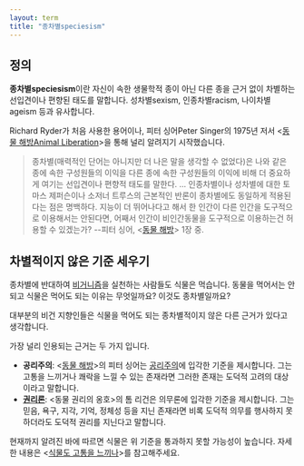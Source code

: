 ```yaml
---
layout: term
title: "종차별speciesism"
---
```

## 정의

**종차별speciesism**이란 자신이 속한 생물학적 종이 아닌 다른 종을 근거 없이 차별하는 선입견이나 편향된 태도를 말합니다. 성차별sexism, 인종차별racism, 나이차별ageism 등과 유사합니다.

Richard Ryder가 처음 사용한 용어이나, 피터 싱어Peter Singer의 1975년 저서 \<[동물 해방Animal Liberation](/2019/07/28/animal-liberation.html)\>을 통해 널리 알려지기 시작했습니다.

> 종차별(매력적인 단어는 아니지만 더 나은 말을 생각할 수 없었다)은 나와 같은 종에 속한 구성원들의 이익을 다른 종에 속한 구성원들의 이익에 비해 더 중요하게 여기는 선입견이나 편향적 태도를 말한다. ... 인종차별이나 성차별에 대한 토마스 제퍼슨이나 소저너 트루스의 근본적인 반론이 종차별에도 동일하게 적용된다는 점은 명백하다. 지능이 더 뛰어나다고 해서 한 인간이 다른 인간을 도구적으로 이용해서는 안된다면, 어째서 인간이 비인간동물을 도구적으로 이용하는건 허용할 수 있겠는가? --피터 싱어, \<[동물 해방](/2019/07/28/animal-liberation.html)\> 1장 중.

## 차별적이지 않은 기준 세우기

종차별에 반대하여 [비거니즘](/terms/veganism.html)을 실천하는 사람들도 식물은 먹습니다. 동물을 먹어서는 안되고 식물은 먹어도 되는 이유는 무엇일까요? 이것도 종차별일까요?

대부분의 비건 지향인들은 식물을 먹어도 되는 종차별적이지 않은 다른 근거가 있다고 생각합니다.

가장 널리 인용되는 근거는 두 가지 입니다.

- **공리주의**: \<[동물 해방](/2019/07/28/animal-liberation.html)\>의 피터 싱어는 [공리주의](/terms/utilitarianism.html)에 입각한 기준을 제시합니다. 그는 고통을 느끼거나 쾌락을 느낄 수 있는 존재라면 그러한 존재는 도덕적 고려의 대상이라고 말합니다.
- **[권리론](/terms/rights-view.html)**: \<동물 권리의 옹호\>의 톰 리건은 의무론에 입각한 기준을 제시합니다. 그는 믿음, 욕구, 지각, 기억, 정체성 등을 지닌 존재라면 비록 도덕적 의무를 행사하지 못하더라도 도덕적 권리를 지닌다고 말합니다.

현재까지 알려진 바에 따르면 식물은 위 기준을 통과하지 못할 가능성이 높습니다. 자세한
내용은 \<[식물도 고통을 느끼나](/2019/11/12/plant-sentience.html)\>를
참고해주세요.
